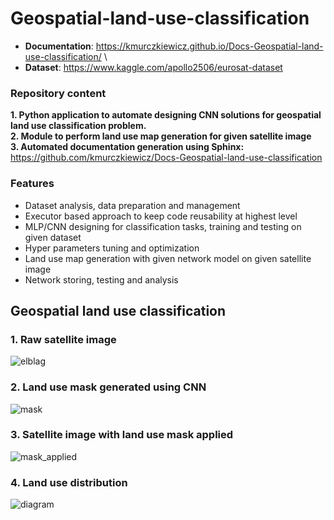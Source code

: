 # Geospatial-land-use-classification

- **Documentation**: https://kmurczkiewicz.github.io/Docs-Geospatial-land-use-classification/ \
- **Dataset**: https://www.kaggle.com/apollo2506/eurosat-dataset 


### **Repository content** 

**1. Python application to automate designing CNN solutions for geospatial land use classification problem.**\
**2. Module to perform land use map generation for given satellite image**\
**3. Automated documentation generation using Sphinx:** https://github.com/kmurczkiewicz/Docs-Geospatial-land-use-classification

### **Features**

- Dataset analysis, data preparation and management
- Executor based approach to keep code reusability at highest level
- MLP/CNN designing for classification tasks, training and testing on given dataset
- Hyper parameters tuning and optimization
- Land use map generation with given network model on given satellite image
- Network storing, testing and analysis


## Geospatial land use classification

### 1. Raw satellite image
![elblag](https://user-images.githubusercontent.com/71273151/180648900-4fc98760-70ba-45ac-9fbd-7b99d18651dd.png)

### 2. Land use mask generated using CNN
![mask](https://user-images.githubusercontent.com/71273151/180648915-7c69834c-4319-4837-b07c-c533c124d300.png)

### 3. Satellite image with land use mask applied
![mask_applied](https://user-images.githubusercontent.com/71273151/180648919-de392b9d-1097-45c5-b478-6ab47c05c6fa.png)


### 4. Land use distribution
![diagram](https://user-images.githubusercontent.com/71273151/180648924-b010817c-38a3-4111-bf6e-8a0e652207ff.png)
